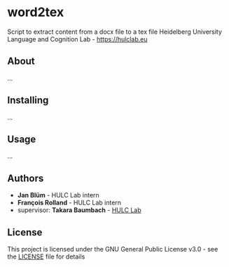# word2tex
Script to extract content from a docx file to a tex file
Heidelberg University Language and Cognition Lab - https://hulclab.eu

## About

...

## Installing

...

## Usage

...

## Authors

* **Jan Blüm** - HULC Lab intern
* **François Rolland** - HULC Lab intern
* supervisor: **Takara Baumbach** - [HULC Lab](https://hulclab.eu)

## License

This project is licensed under the GNU General Public License v3.0 - see the [LICENSE](LICENSE) file for details
